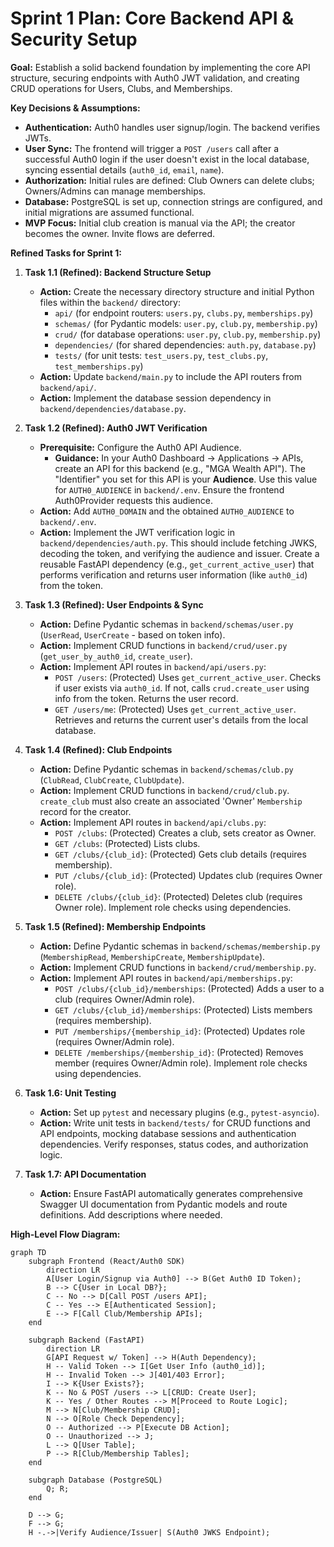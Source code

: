 # Sprint 1 Plan: Core Backend API & Security Setup

**Goal:** Establish a solid backend foundation by implementing the core API structure, securing endpoints with Auth0 JWT validation, and creating CRUD operations for Users, Clubs, and Memberships.

**Key Decisions & Assumptions:**

*   **Authentication:** Auth0 handles user signup/login. The backend verifies JWTs.
*   **User Sync:** The frontend will trigger a `POST /users` call after a successful Auth0 login if the user doesn't exist in the local database, syncing essential details (`auth0_id`, `email`, `name`).
*   **Authorization:** Initial rules are defined: Club Owners can delete clubs; Owners/Admins can manage memberships.
*   **Database:** PostgreSQL is set up, connection strings are configured, and initial migrations are assumed functional.
*   **MVP Focus:** Initial club creation is manual via the API; the creator becomes the owner. Invite flows are deferred.

**Refined Tasks for Sprint 1:**

1.  **Task 1.1 (Refined): Backend Structure Setup**
    *   **Action:** Create the necessary directory structure and initial Python files within the `backend/` directory:
        *   `api/` (for endpoint routers: `users.py`, `clubs.py`, `memberships.py`)
        *   `schemas/` (for Pydantic models: `user.py`, `club.py`, `membership.py`)
        *   `crud/` (for database operations: `user.py`, `club.py`, `membership.py`)
        *   `dependencies/` (for shared dependencies: `auth.py`, `database.py`)
        *   `tests/` (for unit tests: `test_users.py`, `test_clubs.py`, `test_memberships.py`)
    *   **Action:** Update `backend/main.py` to include the API routers from `backend/api/`.
    *   **Action:** Implement the database session dependency in `backend/dependencies/database.py`.

2.  **Task 1.2 (Refined): Auth0 JWT Verification**
    *   **Prerequisite:** Configure the Auth0 API Audience.
        *   **Guidance:** In your Auth0 Dashboard -> Applications -> APIs, create an API for this backend (e.g., "MGA Wealth API"). The "Identifier" you set for this API is your **Audience**. Use this value for `AUTH0_AUDIENCE` in `backend/.env`. Ensure the frontend Auth0Provider requests this audience.
    *   **Action:** Add `AUTH0_DOMAIN` and the obtained `AUTH0_AUDIENCE` to `backend/.env`.
    *   **Action:** Implement the JWT verification logic in `backend/dependencies/auth.py`. This should include fetching JWKS, decoding the token, and verifying the audience and issuer. Create a reusable FastAPI dependency (e.g., `get_current_active_user`) that performs verification and returns user information (like `auth0_id`) from the token.

3.  **Task 1.3 (Refined): User Endpoints & Sync**
    *   **Action:** Define Pydantic schemas in `backend/schemas/user.py` (`UserRead`, `UserCreate` - based on token info).
    *   **Action:** Implement CRUD functions in `backend/crud/user.py` (`get_user_by_auth0_id`, `create_user`).
    *   **Action:** Implement API routes in `backend/api/users.py`:
        *   `POST /users`: (Protected) Uses `get_current_active_user`. Checks if user exists via `auth0_id`. If not, calls `crud.create_user` using info from the token. Returns the user record.
        *   `GET /users/me`: (Protected) Uses `get_current_active_user`. Retrieves and returns the current user's details from the local database.

4.  **Task 1.4 (Refined): Club Endpoints**
    *   **Action:** Define Pydantic schemas in `backend/schemas/club.py` (`ClubRead`, `ClubCreate`, `ClubUpdate`).
    *   **Action:** Implement CRUD functions in `backend/crud/club.py`. `create_club` must also create an associated 'Owner' `Membership` record for the creator.
    *   **Action:** Implement API routes in `backend/api/clubs.py`:
        *   `POST /clubs`: (Protected) Creates a club, sets creator as Owner.
        *   `GET /clubs`: (Protected) Lists clubs.
        *   `GET /clubs/{club_id}`: (Protected) Gets club details (requires membership).
        *   `PUT /clubs/{club_id}`: (Protected) Updates club (requires Owner role).
        *   `DELETE /clubs/{club_id}`: (Protected) Deletes club (requires Owner role). Implement role checks using dependencies.

5.  **Task 1.5 (Refined): Membership Endpoints**
    *   **Action:** Define Pydantic schemas in `backend/schemas/membership.py` (`MembershipRead`, `MembershipCreate`, `MembershipUpdate`).
    *   **Action:** Implement CRUD functions in `backend/crud/membership.py`.
    *   **Action:** Implement API routes in `backend/api/memberships.py`:
        *   `POST /clubs/{club_id}/memberships`: (Protected) Adds a user to a club (requires Owner/Admin role).
        *   `GET /clubs/{club_id}/memberships`: (Protected) Lists members (requires membership).
        *   `PUT /memberships/{membership_id}`: (Protected) Updates role (requires Owner/Admin role).
        *   `DELETE /memberships/{membership_id}`: (Protected) Removes member (requires Owner/Admin role). Implement role checks using dependencies.

6.  **Task 1.6: Unit Testing**
    *   **Action:** Set up `pytest` and necessary plugins (e.g., `pytest-asyncio`).
    *   **Action:** Write unit tests in `backend/tests/` for CRUD functions and API endpoints, mocking database sessions and authentication dependencies. Verify responses, status codes, and authorization logic.

7.  **Task 1.7: API Documentation**
    *   **Action:** Ensure FastAPI automatically generates comprehensive Swagger UI documentation from Pydantic models and route definitions. Add descriptions where needed.

**High-Level Flow Diagram:**

```mermaid
graph TD
    subgraph Frontend (React/Auth0 SDK)
        direction LR
        A[User Login/Signup via Auth0] --> B(Get Auth0 ID Token);
        B --> C{User in Local DB?};
        C -- No --> D[Call POST /users API];
        C -- Yes --> E[Authenticated Session];
        E --> F[Call Club/Membership APIs];
    end

    subgraph Backend (FastAPI)
        direction LR
        G[API Request w/ Token] --> H(Auth Dependency);
        H -- Valid Token --> I[Get User Info (auth0_id)];
        H -- Invalid Token --> J[401/403 Error];
        I --> K{User Exists?};
        K -- No & POST /users --> L[CRUD: Create User];
        K -- Yes / Other Routes --> M[Proceed to Route Logic];
        M --> N[Club/Membership CRUD];
        N --> O[Role Check Dependency];
        O -- Authorized --> P[Execute DB Action];
        O -- Unauthorized --> J;
        L --> Q[User Table];
        P --> R[Club/Membership Tables];
    end

    subgraph Database (PostgreSQL)
        Q; R;
    end

    D --> G;
    F --> G;
    H -.->|Verify Audience/Issuer| S(Auth0 JWKS Endpoint);